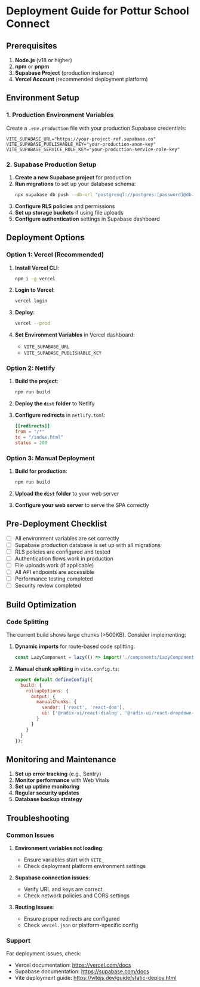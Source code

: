 # Deployment Guide for Pottur School Connect

## Prerequisites

1. **Node.js** (v18 or higher)
2. **npm** or **pnpm**
3. **Supabase Project** (production instance)
4. **Vercel Account** (recommended deployment platform)

## Environment Setup

### 1. Production Environment Variables

Create a `.env.production` file with your production Supabase credentials:

```env
VITE_SUPABASE_URL="https://your-project-ref.supabase.co"
VITE_SUPABASE_PUBLISHABLE_KEY="your-production-anon-key"
VITE_SUPABASE_SERVICE_ROLE_KEY="your-production-service-role-key"
```

### 2. Supabase Production Setup

1. **Create a new Supabase project** for production
2. **Run migrations** to set up your database schema:
   ```bash
   npx supabase db push --db-url "postgresql://postgres:[password]@db.[ref].supabase.co:5432/postgres"
   ```
3. **Configure RLS policies** and permissions
4. **Set up storage buckets** if using file uploads
5. **Configure authentication** settings in Supabase dashboard

## Deployment Options

### Option 1: Vercel (Recommended)

1. **Install Vercel CLI**:
   ```bash
   npm i -g vercel
   ```

2. **Login to Vercel**:
   ```bash
   vercel login
   ```

3. **Deploy**:
   ```bash
   vercel --prod
   ```

4. **Set Environment Variables** in Vercel dashboard:
   - `VITE_SUPABASE_URL`
   - `VITE_SUPABASE_PUBLISHABLE_KEY`

### Option 2: Netlify

1. **Build the project**:
   ```bash
   npm run build
   ```

2. **Deploy the `dist` folder** to Netlify

3. **Configure redirects** in `netlify.toml`:
   ```toml
   [[redirects]]
   from = "/*"
   to = "/index.html"
   status = 200
   ```

### Option 3: Manual Deployment

1. **Build for production**:
   ```bash
   npm run build
   ```

2. **Upload the `dist` folder** to your web server

3. **Configure your web server** to serve the SPA correctly

## Pre-Deployment Checklist

- [ ] All environment variables are set correctly
- [ ] Supabase production database is set up with all migrations
- [ ] RLS policies are configured and tested
- [ ] Authentication flows work in production
- [ ] File uploads work (if applicable)
- [ ] All API endpoints are accessible
- [ ] Performance testing completed
- [ ] Security review completed

## Build Optimization

### Code Splitting

The current build shows large chunks (>500KB). Consider implementing:

1. **Dynamic imports** for route-based code splitting:
   ```javascript
   const LazyComponent = lazy(() => import('./components/LazyComponent'));
   ```

2. **Manual chunk splitting** in `vite.config.ts`:
   ```javascript
   export default defineConfig({
     build: {
       rollupOptions: {
         output: {
           manualChunks: {
             vendor: ['react', 'react-dom'],
             ui: ['@radix-ui/react-dialog', '@radix-ui/react-dropdown-menu']
           }
         }
       }
     }
   });
   ```

## Monitoring and Maintenance

1. **Set up error tracking** (e.g., Sentry)
2. **Monitor performance** with Web Vitals
3. **Set up uptime monitoring**
4. **Regular security updates**
5. **Database backup strategy**

## Troubleshooting

### Common Issues

1. **Environment variables not loading**:
   - Ensure variables start with `VITE_`
   - Check deployment platform environment settings

2. **Supabase connection issues**:
   - Verify URL and keys are correct
   - Check network policies and CORS settings

3. **Routing issues**:
   - Ensure proper redirects are configured
   - Check `vercel.json` or platform-specific config

### Support

For deployment issues, check:
- Vercel documentation: https://vercel.com/docs
- Supabase documentation: https://supabase.com/docs
- Vite deployment guide: https://vitejs.dev/guide/static-deploy.html